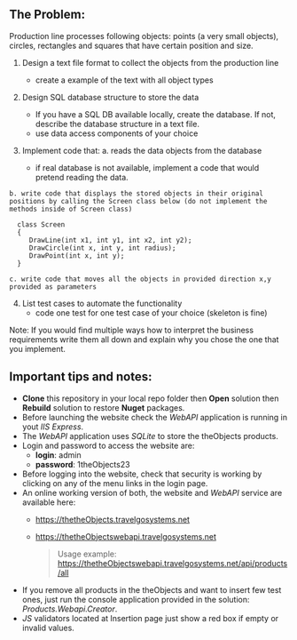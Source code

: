 ## **The Problem:**

  Production line processes following objects: points (a very small objects), circles, rectangles and squares that have certain position and size.

  1. Design a text file format to collect the objects from the production line
     - create a example of the text with all object types

  2. Design SQL database structure to store the data
     - If you have a SQL DB available locally, create the database. If not, describe the database structure in a text file.
     - use data access components of your choice

  3. Implement code that:
    a. reads the data objects from the database 
       - if real database is not available, implement a code that would pretend reading the data.

    b. write code that displays the stored objects in their original positions by calling the Screen class below (do not implement the methods inside of Screen class)

      class Screen
      {
         DrawLine(int x1, int y1, int x2, int y2);
         DrawCircle(int x, int y, int radius);
         DrawPoint(int x, int y);
      }
      
    c. write code that moves all the objects in provided direction x,y provided as parameters

  4. List test cases to automate the functionality
     - code one test for one test case of your choice (skeleton is fine)

  Note: If you would find multiple ways how to interpret the business requirements write them all down and explain why you chose the one that you implement.

## **Important tips and notes:**



- **Clone** this repository in your local repo folder then **Open** solution then **Rebuild** solution to restore **Nuget** packages.
- Before launching the website check the *WebAPI* application is running in yout *IIS Express*.
- The *WebAPI* application uses *SQLite* to store the theObjects products.
- Login and password to access the website are: 
    - **login**: admin 
    - **password**: 1theObjects23
- Before logging into the website, check that security is working by clicking on any of the menu links in the login page.
- An online working version of both, the website and *WebAPI* service are available here:
    - https://thetheObjects.travelgosystems.net
    - https://thetheObjectswebapi.travelgosystems.net
    
      >Usage example: https://thetheObjectswebapi.travelgosystems.net/api/products/all
- If you remove all products in the theObjects and want to insert few test ones, just run the console application provided in the solution: *Products.Webapi.Creator*.
- *JS* validators located at Insertion page just show a red box if empty or invalid values.
